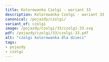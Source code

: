 ```yaml
---
title: Kolorowanka Czolgi - wariant 33
description: Kolorowanka Czolgi - wariant 33
canonical: /pojazdy/czolgi/
variant_of: czolgi
image: /pojazdy/czolgi/33/czolgi-33.svg
pdf: /pojazdy/czolgi/33/czolgi-33.pdf
alt: "czolgi kolorowanka dla dzieci"
tags:
- pojazdy
- czolgi
---
```

